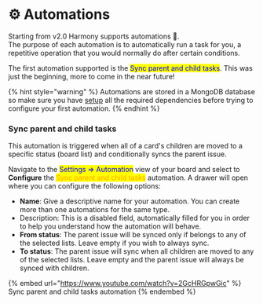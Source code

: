 # ⚙ Automations

Starting from v2.0 Harmony supports automations :rocket:. \
The purpose of each automation is to automatically run a task for you, a repetitive operation that you would normally do after certain conditions.&#x20;

The first automation supported is the <mark style="color:blue;">Sync parent and child tasks</mark>. This was just the beginning, more to come in the near future!

{% hint style="warning" %}
Automations are stored in a MongoDB database so make sure you have [setup](../overview/setup/databases/mongodb-server.md) all the required dependencies before trying to configure your first automation.
{% endhint %}

### Sync parent and child tasks

This automation is triggered when all of a card's children are moved to a specific status (board list) and conditionally syncs the parent issue.

Navigate to the <mark style="color:blue;">Settings => Automation</mark> view of your board and select to **Configure** the <mark style="color:orange;">Sync parent and child tasks</mark> automation. A drawer will open where you can configure the following options:

* **Name**: Give a descriptive name for your automation. You can create more than one automations for the same type.
* Description: This is a disabled field, automatically filled for you in order to help you understand how the automation will behave.
* **From status**: The parent issue will be synced only if belongs to any of the selected lists. Leave empty if you wish to always sync.
* **To status**: The parent issue will sync when all children are moved to any of the selected lists. Leave empty and the parent issue will always be synced with children.

{% embed url="https://www.youtube.com/watch?v=2GcHRGpwGic" %}
Sync parent and child tasks automation
{% endembed %}

